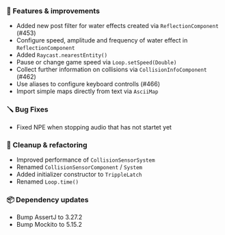 ### 🚀 Features & improvements

- Added new post filter for water effects created via `ReflectionComponent` (#453)
- Configure speed, amplitude and frequency of water effect in `ReflectionComponent`
- Added `Raycast.nearestEntity()`
- Pause or change game speed via `Loop.setSpeed(Double)`
- Collect further information on collisions via `CollisionInfoComponent` (#462)
- Use aliases to configure keyboard controlls (#466)
- Import simple maps directly from text via `AsciiMap`

### 🪛 Bug Fixes

- Fixed NPE when stopping audio that has not startet yet

### 🧽 Cleanup & refactoring

- Improved performance of `CollisionSensorSystem`
- Renamed `CollisionSensorComponent` / `System`
- Added initializer constructor to `TrippleLatch`
- Renamed `Loop.time()`

### 📦 Dependency updates

- Bump AssertJ to 3.27.2
- Bump Mockito to 5.15.2